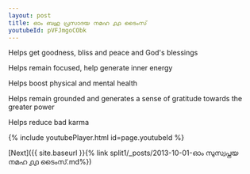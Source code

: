 ```yaml
---
layout: post
title: ഓം ബഹു പ്രസാദയ നമഹ ൧൧ ടൈംസ്
youtubeId: pVFJmgoCObk
---
```

 
 
Helps get goodness, bliss and peace and God's blessings
 
Helps remain focused, help generate inner energy 
 
Helps boost physical and mental health 
 
Helps remain grounded and generates a sense of gratitude towards the greater power 
 
Helps reduce bad karma
 
 
 
 


{% include youtubePlayer.html id=page.youtubeId %}
 
[Next]({{ site.baseurl }}{% link  split1/_posts/2013-10-01-ഓം സുസ്വപ്നയ നമഹ ൧൧ ടൈംസ്.md%})
 

